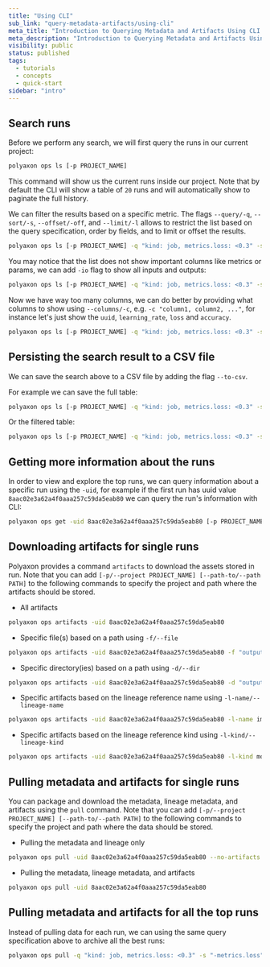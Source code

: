 ```yaml
---
title: "Using CLI"
sub_link: "query-metadata-artifacts/using-cli"
meta_title: "Introduction to Querying Metadata and Artifacts Using CLI - Polyaxon quick start tutorial - Core Concepts"
meta_description: "Introduction to Querying Metadata and Artifacts Using CLI - Become familiar with the ecosystem of Polyaxon tools with a top-level overview and useful links to get you started."
visibility: public
status: published
tags:
  - tutorials
  - concepts
  - quick-start
sidebar: "intro"
---
```


## Search runs

Before we perform any search, we will first query the runs in our current project:

```bash
polyaxon ops ls [-p PROJECT_NAME]
```

This command will show us the current runs inside our project. 
Note that by default the CLI will show a table of `20` runs and will automatically show to paginate the full history.

We can filter the results based on a specific metric. 
The flags `--query/-q`, `--sort/-s`, `--offset/-off`, and `--limit/-l` allows to restrict the list based on the query specification, order by fields, and to limit or offset the results.

```bash
polyaxon ops ls [-p PROJECT_NAME] -q "kind: job, metrics.loss: <0.3" -s "-metrics.loss" -l 3
``` 

You may notice that the list does not show important columns like metrics or params, we can add `-io` flag to show all inputs and outputs:

```bash
polyaxon ops ls [-p PROJECT_NAME] -q "kind: job, metrics.loss: <0.3" -s "-metrics.loss" -l 3 -io
```

Now we have way too many columns, we can do better by providing what columns to show using `--columns/-c`, e.g. `-c "column1, column2, ..."`, for instance let's just show the `uuid`, `learning_rate`, `loss` and `accuracy`.

```bash
polyaxon ops ls [-p PROJECT_NAME] -q "kind: job, metrics.loss: <0.3" -s "-metrics.loss" -l 3 -io -c "uuid,in.learning_rate,out.loss,out.accuracy" 
```

## Persisting the search result to a CSV file

We can save the search above to a CSV file by adding the flag `--to-csv`.

For example we can save the full table: 

```bash
polyaxon ops ls [-p PROJECT_NAME] -q "kind: job, metrics.loss: <0.3" -s "-metrics.loss" -l 3 -io --to-csv
```

Or the filtered table:

```bash
polyaxon ops ls [-p PROJECT_NAME] -q "kind: job, metrics.loss: <0.3" -s "-metrics.loss" -l 3 -io -c "uuid,in.learning_rate,out.loss,out.accuracy" --to-csv 
```

## Getting more information about the runs 

In order to view and explore the top runs, we can query information about a specific run using the `-uid`, 
for example if the first run has uuid value `8aac02e3a62a4f0aaa257c59da5eab80` we can query the run's information with CLI:

```bash
polyaxon ops get -uid 8aac02e3a62a4f0aaa257c59da5eab80 [-p PROJECT_NAME]
```

## Downloading artifacts for single runs

Polyaxon provides a command `artifacts` to download the assets stored in run. 
Note that you can add `[-p/--project PROJECT_NAME] [--path-to/--path PATH]` to the following commands to specify the project and path where the artifacts should be stored.

 * All artifacts

```bash
polyaxon ops artifacts -uid 8aac02e3a62a4f0aaa257c59da5eab80
```
  
 * Specific file(s) based on a path using `-f/--file`

```bash
polyaxon ops artifacts -uid 8aac02e3a62a4f0aaa257c59da5eab80 -f "outputs/path/file1" -f "outputs/path2/file2"
```

 * Specific directory(ies) based on a path using `-d/--dir`

```bash
polyaxon ops artifacts -uid 8aac02e3a62a4f0aaa257c59da5eab80 -d "outputs/path/dir1" -d "outputs/pat2/dir2"
```

 * Specific artifacts based on the lineage reference name using `-l-name/--lineage-name`
 
```bash
polyaxon ops artifacts -uid 8aac02e3a62a4f0aaa257c59da5eab80 -l-name image-example -l-name debug-csv-file
```

* Specific artifacts based on the lineage reference kind using `-l-kind/--lineage-kind`
 
```bash
polyaxon ops artifacts -uid 8aac02e3a62a4f0aaa257c59da5eab80 -l-kind model -l-kind env
```

## Pulling metadata and artifacts for single runs

You can package and download the metadata, lineage metadata, and artifacts using the `pull` command.
Note that you can add `[-p/--project PROJECT_NAME] [--path-to/--path PATH]` to the following commands to specify the project and path where the data should be stored.

 * Pulling the metadata and lineage only

```bash
polyaxon ops pull -uid 8aac02e3a62a4f0aaa257c59da5eab80 --no-artifacts
```

 * Pulling the metadata, lineage metadata, and artifacts

```bash
polyaxon ops pull -uid 8aac02e3a62a4f0aaa257c59da5eab80
```

## Pulling metadata and artifacts for all the top runs

Instead of pulling data for each run, we can using the same query specification above to archive all the best runs:

```bash
polyaxon ops pull -q "kind: job, metrics.loss: <0.3" -s "-metrics.loss" -l 3
```

